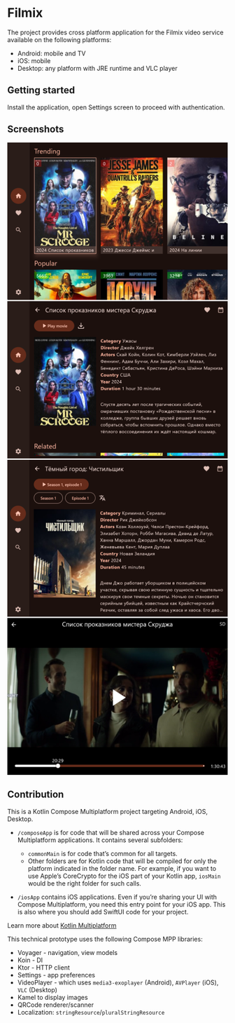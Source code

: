 # Filmix

The project provides cross platform application for the Filmix video service available on the following platforms:

* Android: mobile and TV
* iOS: mobile
* Desktop: any platform with JRE runtime and VLC player

## Getting started

Install the application, open Settings screen to proceed with authentication.

## Screenshots

![gallery.png](images/gallery.png)
![video.png](images/video.png)
![series.png](images/series.png)
![player.png](images/player.png)

## Contribution

This is a Kotlin Compose Multiplatform project targeting Android, iOS, Desktop.

* `/composeApp` is for code that will be shared across your Compose Multiplatform applications.
  It contains several subfolders:
  - `commonMain` is for code that’s common for all targets.
  - Other folders are for Kotlin code that will be compiled for only the platform indicated in the folder name.
    For example, if you want to use Apple’s CoreCrypto for the iOS part of your Kotlin app,
    `iosMain` would be the right folder for such calls.

* `/iosApp` contains iOS applications. Even if you’re sharing your UI with Compose Multiplatform, 
  you need this entry point for your iOS app. This is also where you should add SwiftUI code for your project.


Learn more about [Kotlin Multiplatform](https://www.jetbrains.com/help/kotlin-multiplatform-dev/get-started.html)

This technical prototype uses the following Compose MPP libraries:
* Voyager - navigation, view models
* Koin - DI
* Ktor - HTTP client
* Settings - app preferences
* VideoPlayer - which uses `media3-exoplayer` (Android), `AVPlayer` (iOS), `VLC` (Desktop)
* Kamel to display images
* QRCode renderer/scanner
* Localization: `stringResource`/`pluralStringResource`
